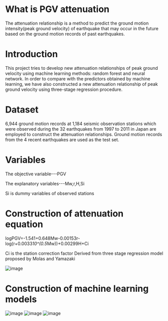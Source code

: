 # What is PGV attenuation
The attenuation relationship is a method to predict the ground motion intensity(peak ground velocity) of earthquake that may occur in the future based on the ground motion records of past earthquakes.
# Introduction
This project tries to develop new attenuation relationships of peak ground velocity using machine learning methods: random forest and neural network. 
In order to compare with the predictors obtained by machine learning, we have also constructed a new attenuation relationship of peak ground velocity using three-stage regression procedure.
# Dataset
6,944 ground motion records at 1,184 seismic observation stations which were observed during the 32 earthquakes from 1997 to 2011 in Japan are employed to construct the attenuation relationships. Ground motion records from the 4 recent earthquakes are used as the test set. 
# Variables
The objective variable---PGV

The explanatory variables---Mw,r,H,Si

Si is dummy variables of observed stations
# Construction of attenuation equation
log⁡PGV=-1.541+0.648Mw-0.00153r-log⁡(⁡r+0.0033*10^(0.5*Mw))+0.00299H+Ci 

Ci is the station correction factor
Derived from three stage regression model proposed by Molas and Yamazaki

![image](https://user-images.githubusercontent.com/68838083/122856360-9fb23480-d351-11eb-9d60-27cca906cc14.png)
# Construction of machine learning models
![image](https://user-images.githubusercontent.com/68838083/122856433-c3757a80-d351-11eb-9d6c-4c869c1ee882.png)
![image](https://user-images.githubusercontent.com/68838083/122856445-c7a19800-d351-11eb-948c-ad01d5d1e5b0.png)
![image](https://user-images.githubusercontent.com/68838083/122856461-cd977900-d351-11eb-8352-b810c332e591.png)
